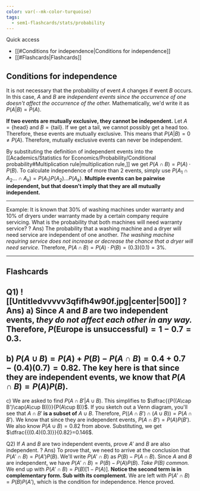 ```yaml
---
color: var(--mk-color-turquoise)
tags:
  - sem1-flashcards/stats/probability
---
```

Quick access
- [[#Conditions for independence|Conditions for independence]]
- [[#Flashcards|Flashcards]]


## Conditions for independence
It is not necessary that the probability of event $A$ changes if event $B$ occurs. In this case, $A$ and $B$ are *independent events since the occurrence of one doesn't affect the occurrence of the other.* Mathematically, we'd write it as $P(A|B)=P(A)$.

**If two events are mutually exclusive, they cannot be independent.** Let $A=\text{\{head}\}$ and $B=\text{\{tail\}}$. If we get a tail, we cannot possibly get a head too. Therefore, these events are mutually exclusive. This means that $P(A|B)=0\ne P(A)$. Therefore, mutually exclusive events can never be independent.

By substituting the definition of independent events into the [[Academics/Statistics for Economics/Probability/Conditional probability#Multiplication rule|multiplication rule,]] we get $P(A\cap B)=P(A)\cdot P(B)$. To calculate independence of more than 2 events, simply use $P(A_{1}\cap A_{2}\dots \cap A_{k})=P(A_{1})P(A_{2})\dots P(A_{k})$. **Multiple events can be pairwise independent, but that doesn't imply that they are all mutually independent.**

---
Example: It is known that $30\%$ of washing machines under warranty and $10\%$ of dryers under warranty made by a certain company require servicing. What is the probability that both machines will need warranty service?
?
Ans) The probability that a washing machine and a dryer will need service are independent of one another. *The washing machine requiring service does not increase or decrease the chance that a dryer will need service.* Therefore, $P(A\cap B)= P(A)\cdot P(B)=(0.3)(0.1)=3\%$.

---

## Flashcards
Q1) ![[Untitledvvvvv3qfifh4w90f.jpg|center|500]]
?
Ans) a) Since $A$ and $B$ are two independent events, *they do not affect each other in any way.* Therefore, $P(\text{Europe is unsuccessful})=1-0.7=0.3$.
-
b) $P(A\cup B)=P(A)+P(B)-P(A\cap B)=0.4+0.7-(0.4)(0.7)=0.82$. The key here is that **since they are independent events, we know that $P(A\cap B)=P(A)P(B)$**.
-
c) We are asked to find $P(A\cap B'|A\cup B)$. This simplifies to $\dfrac{{P((A\cap B')\cap(A\cup B))}}{P(A\cup B)}$. If you sketch out a Venn diagram, you'll see that $A\cap B'$ **is a subset of** $A\cup B$. Therefore, ${{P((A\cap B')\cap(A\cup B))}}=P(A\cap B')$. We know that since they are independent events, $P(A\cap B')=P(A)P(B')$. We also know $P(A\cup B)=0.82$ from above. Substituting, we get $\dfrac{{(0.4)(0.3)}}{0.82}=0.146$.


Q2) If $A$ and $B$ are two independent events, prove $A'$ and $B$ are also independent.
?
Ans) To prove that, we need to arrive at the conclusion that $P(A'\cap B)=P(A')P(B)$. We'll write $P(A'\cap B)$ as $P(B)-P(A\cap B)$. Since $A$ and $B$ are independent, we have $P(A'\cap B)=P(B)-P(A)P(B)$. *Take $P(B)$ common.* We end up with $P(A'\cap B)=P(B)[1-P(A)]$. **Notice the second term is in complementary form. Sub with its complement.** We are left with $P(A'\cap B)=P(B)P(A')$, which is the condition for independence. Hence proved.